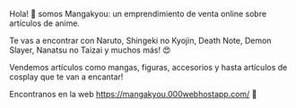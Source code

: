 Hola! :wave: somos Mangakyou: un emprendimiento de venta online sobre artículos de anime.

Te vas a encontrar con Naruto, Shingeki no Kyojin, Death Note, Demon Slayer, Nanatsu no Taizai y muchos más! :heart_eyes:

Vendemos artículos como mangas, figuras, accesorios y hasta artículos de cosplay que te van a encantar!

Encontranos en la web https://mangakyou.000webhostapp.com/ :eyes:
